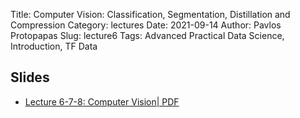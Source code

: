 Title: Computer Vision: Classification, Segmentation, Distillation and Compression
Category: lectures
Date: 2021-09-14
Author: Pavlos Protopapas
Slug: lecture6
Tags: Advanced Practical Data Science, Introduction, TF Data 

## Slides


- [Lecture 6-7-8: Computer Vision| PDF]({attach}presentation/lecture6.pdf) 

